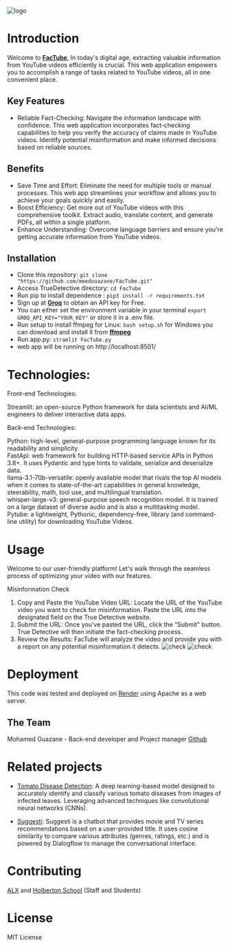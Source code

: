 
![logo](https://i.ibb.co/3S4STkq/ft-1.png)

# Introduction
Welcome to [**FacTube**](https://truedetective.com), In today's digital age, extracting valuable information from YouTube videos efficiently is crucial. This web application empowers you to accomplish a range of tasks related to YouTube videos, all in one convenient place.

## Key Features
* Reliable Fact-Checking: Navigate the information landscape with confidence. This web application incorporates fact-checking capabilities to help you verify the accuracy of claims made in YouTube videos. Identify potential misinformation and make informed decisions based on reliable sources.

## Benefits
* Save Time and Effort: Eliminate the need for multiple tools or manual processes. This web app streamlines your workflow and allows you to achieve your goals quickly and easily.
* Boost Efficiency: Get more out of YouTube videos with this comprehensive toolkit. Extract audio, translate content, and generate PDFs, all within a single platform.
* Enhance Understanding: Overcome language barriers and ensure you're getting accurate information from YouTube videos.


## Installation
* Clone this repository: `git clone "https://github.com/meedouazane/FacTube.git"`
* Access TrueDetective directory: `cd FacTube`
* Run pip to install dependence : `pip3 install -r requirements.txt`
* Sign up at [**Groq**](https://groq.com/) to obtain an API key for Free.
* You can either set the environment variable in your terminal  `export GROQ_API_KEY="YOUR_KEY"` or store it in a .env file.
* Run setup to install ffmpeg for Linux: `bash setup.sh` for Windows you can download and install it from [**ffmpeg**](https://www.ffmpeg.org/download.html) 
* Run app.py: `stramlit FacTube.py`
* web app will be running on http://localhost:8501/

# Technologies:

Front-end Technologies:

Streamlit: an open-source Python framework for data scientists and AI/ML engineers to deliver interactive data apps.

Back-end Technologies:

Python:  high-level, general-purpose programming language known for its readability and simplicity.  
FastApi:  web framework for building HTTP-based service APIs in Python 3.8+. It uses Pydantic and type hints to validate, serialize and deserialize data.  
llama-3.1-70b-versatile: openly available model that rivals the top AI models when it comes to state-of-the-art capabilities in general knowledge, steerability, math, tool use, and multilingual translation.  
whisper-large-v3: general-purpose speech recognition model. It is trained on a large dataset of diverse audio and is also a multitasking model.  
Pytube: a lightweight, Pythonic, dependency-free, library (and command-line utility) for downloading YouTube Videos.

# Usage
Welcome to our user-friendly platform! Let's walk through the seamless process of optimizing your video with our features.

Misinformation Check
1. Copy and Paste the YouTube Video URL: Locate the URL of the YouTube video you want to check for misinformation. Paste the URL into the designated field on the True Detective website.
2. Submit the URL: Once you've pasted the URL, click the "Submit" button. True Detective will then initiate the fact-checking process.
3. Review the Results: FacTube will analyze the video and provide you with a report on any potential misinformation it detects.
![check](https://i.ibb.co/VtWHymS/1.png)
![check](https://i.ibb.co/6F8xr2c/2.png)


# Deployment
This code was tested and deployed on [Render](https://dashboard.render.com/) using Apache as a web server.

## The Team
Mohamed Ouazane - Back-end developer and Project manager [Github](https://github.com/meedouazane)  

# Related projects

* [Tomato Disease Detection](https://github.com/meedouazane/Tomato_Disease_Detection): A deep learning-based model designed to accurately identify and classify various tomato diseases from images of infected leaves. Leveraging advanced techniques like convolutional neural networks (CNNs).

* [Suggesti](https://github.com/meedouazane/Suggesti): Suggesti is a chatbot that provides movie and TV series recommendations based on a user-provided title. It uses cosine similarity to compare various attributes (genres, ratings, etc.) and is powered by Dialogflow to manage the conversational interface.

# Contributing
[ALX](https://intranet.alxswe.com/) and [Holberton School](https://www.holbertonschool.com/) (Staff and Students)

# License

MIT License
